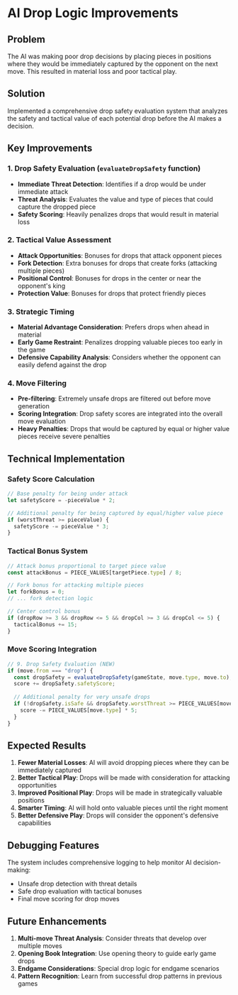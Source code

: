 # AI Drop Logic Improvements

## Problem
The AI was making poor drop decisions by placing pieces in positions where they would be immediately captured by the opponent on the next move. This resulted in material loss and poor tactical play.

## Solution
Implemented a comprehensive drop safety evaluation system that analyzes the safety and tactical value of each potential drop before the AI makes a decision.

## Key Improvements

### 1. Drop Safety Evaluation (`evaluateDropSafety` function)
- **Immediate Threat Detection**: Identifies if a drop would be under immediate attack
- **Threat Analysis**: Evaluates the value and type of pieces that could capture the dropped piece
- **Safety Scoring**: Heavily penalizes drops that would result in material loss

### 2. Tactical Value Assessment
- **Attack Opportunities**: Bonuses for drops that attack opponent pieces
- **Fork Detection**: Extra bonuses for drops that create forks (attacking multiple pieces)
- **Positional Control**: Bonuses for drops in the center or near the opponent's king
- **Protection Value**: Bonuses for drops that protect friendly pieces

### 3. Strategic Timing
- **Material Advantage Consideration**: Prefers drops when ahead in material
- **Early Game Restraint**: Penalizes dropping valuable pieces too early in the game
- **Defensive Capability Analysis**: Considers whether the opponent can easily defend against the drop

### 4. Move Filtering
- **Pre-filtering**: Extremely unsafe drops are filtered out before move generation
- **Scoring Integration**: Drop safety scores are integrated into the overall move evaluation
- **Heavy Penalties**: Drops that would be captured by equal or higher value pieces receive severe penalties

## Technical Implementation

### Safety Score Calculation
```javascript
// Base penalty for being under attack
let safetyScore = -pieceValue * 2;

// Additional penalty for being captured by equal/higher value piece
if (worstThreat >= pieceValue) {
  safetyScore -= pieceValue * 3;
}
```

### Tactical Bonus System
```javascript
// Attack bonus proportional to target piece value
const attackBonus = PIECE_VALUES[targetPiece.type] / 8;

// Fork bonus for attacking multiple pieces
let forkBonus = 0;
// ... fork detection logic

// Center control bonus
if (dropRow >= 3 && dropRow <= 5 && dropCol >= 3 && dropCol <= 5) {
  tacticalBonus += 15;
}
```

### Move Scoring Integration
```javascript
// 9. Drop Safety Evaluation (NEW)
if (move.from === "drop") {
  const dropSafety = evaluateDropSafety(gameState, move.type, move.to);
  score += dropSafety.safetyScore;
  
  // Additional penalty for very unsafe drops
  if (!dropSafety.isSafe && dropSafety.worstThreat >= PIECE_VALUES[move.type]) {
    score -= PIECE_VALUES[move.type] * 5;
  }
}
```

## Expected Results

1. **Fewer Material Losses**: AI will avoid dropping pieces where they can be immediately captured
2. **Better Tactical Play**: Drops will be made with consideration for attacking opportunities
3. **Improved Positional Play**: Drops will be made in strategically valuable positions
4. **Smarter Timing**: AI will hold onto valuable pieces until the right moment
5. **Better Defensive Play**: Drops will consider the opponent's defensive capabilities

## Debugging Features

The system includes comprehensive logging to help monitor AI decision-making:
- Unsafe drop detection with threat details
- Safe drop evaluation with tactical bonuses
- Final move scoring for drop moves

## Future Enhancements

1. **Multi-move Threat Analysis**: Consider threats that develop over multiple moves
2. **Opening Book Integration**: Use opening theory to guide early game drops
3. **Endgame Considerations**: Special drop logic for endgame scenarios
4. **Pattern Recognition**: Learn from successful drop patterns in previous games
